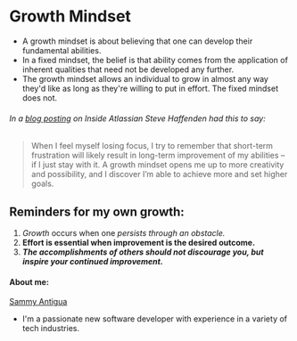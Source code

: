 # Growth Mindset
- A growth mindset is about believing that one can develop their fundamental abilities.
- In a fixed mindset, the belief is that ability comes from the application of inherent qualities that need not be developed any further.
- The growth mindset allows an individual to grow in almost any way they'd like as long as they're willing to put in effort. The fixed mindset does not.
###### In a [blog posting](https://www.atlassian.com/blog/inside-atlassian/growth-mindset) on Inside Atlassian Steve Haffenden had this to say:
> When I feel myself losing focus, I try to remember that short-term frustration will likely result in long-term improvement of my abilities – if I just stay with it. A growth mindset opens me up to more creativity and possibility, and I discover I’m able to achieve more and set higher goals.
## Reminders for my own growth: 
1. *Growth* occurs when one *persists through an obstacle.*
2. **Effort is essential when improvement is the desired outcome.**
3. ***The accomplishments of others should not discourage you, but inspire your continued improvement.*** 
#### About me:
[Sammy Antigua](https://github.com/samiami83)
- I'm a passionate new software developer with experience in a variety of tech industries.
